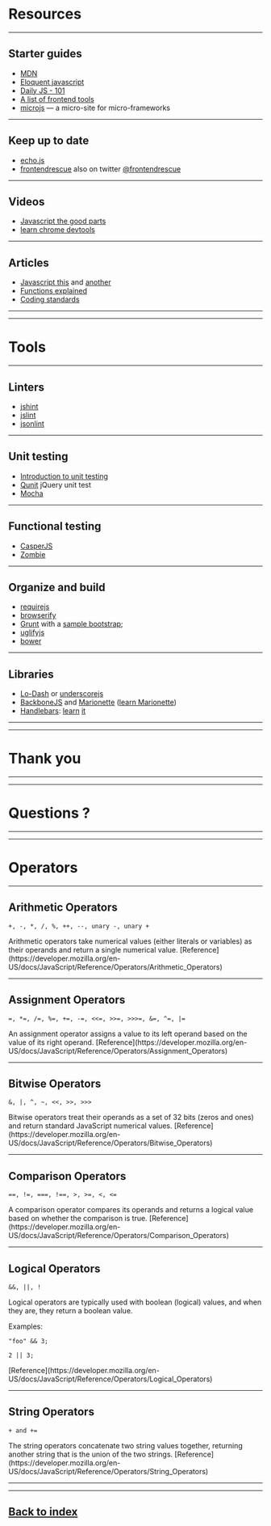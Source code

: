 
# Resources

---

## Starter guides

* [MDN](https://developer.mozilla.org)
* [Eloquent javascript](http://eloquentjavascript.net/)
* [Daily JS - 101](http://dailyjs.com/js101.html)
* [A list of frontend tools](https://github.com/dypsilon/frontend-dev-bookmarks)
* [microjs](http://microjs.com/#) — a micro-site for micro-frameworks

---

## Keep up to date

* [echo.js](http://www.echojs.com/)
* [frontendrescue](http://uptodate.frontendrescue.org) also on twitter [@frontendrescue](https://twitter.com/frontendrescue)

---

## Videos

* [Javascript the good parts](http://www.youtube.com/watch?v=hQVTIJBZook)
* [learn chrome devtools](http://www.codeschool.com/courses/discover-devtools)

---

## Articles

* [Javascript this](http://doctrina.org/Javascript-Function-Invocation-Patterns.html) and
[another](http://tech.pro/tutorial/1192/avoiding-the-this-problem-in-javascript)
* [Functions explained](http://markdaggett.com/blog/2013/02/15/functions-explained/)
* [Coding standards](http://markdaggett.com/blog/2013/02/15/pragmatic-javascript-style/)

---
---

# Tools

---


## Linters

* [jshint](http://www.jshint.com/)
* [jslint](http://www.jslint.com/)
* [jsonlint](http://jsonlint.com/)

---

## Unit testing

* [Introduction to unit testing](http://coding.smashingmagazine.com/2012/06/27/introduction-to-javascript-unit-testing/)
* [Qunit](http://qunitjs.com/) jQuery unit test
* [Mocha](http://visionmedia.github.io/mocha/)

---

## Functional testing

* [CasperJS](http://casperjs.org)
* [Zombie](http://zombie.labnotes.org/)

---

## Organize and build

* [requirejs](http://requirejs.org/)
* [browserify](http://browserify.org/)
* [Grunt](http://gruntjs.com/) with a [sample
bootstrap](https://gist.github.com/themouette/5209261);
* [uglifyjs](http://lisperator.net/uglifyjs/)
* [bower](http://twitter.github.io/bower/)

---

## Libraries

* [Lo-Dash](http://lodash.com/) or [underscorejs](http://underscorejs.org/)
* [BackboneJS](http://backbonejs.org/) and
[Marionette](http://marionettejs.com/) ([learn
Marionette](http://coding.smashingmagazine.com/2013/02/11/introduction-backbone-marionette/))
* [Handlebars](http://handlebarsjs.com/):
[learn](http://blog.teamtreehouse.com/getting-started-with-handlebars-js)
[it](http://blog.teamtreehouse.com/handlebars-js-part-2-partials-and-helpers)

---
---

Thank you
=========

---
---

Questions ?
===========

---
---

Operators
=========

---

## Arithmetic Operators

```
+, -, *, /, %, ++, --, unary -, unary +
```

<!-- .element: class="alert info" --> Arithmetic operators take numerical values (either literals or variables) as their operands and return a single numerical value.

<!-- .element: class="icontext doc" --> [Reference](https://developer.mozilla.org/en-US/docs/JavaScript/Reference/Operators/Arithmetic_Operators)

---

## Assignment Operators

```
=, *=, /=, %=, +=, -=, <<=, >>=, >>>=, &=, ^=, |=
```

<!-- .element: class="alert info" --> An assignment operator assigns a value to its left operand based on the value of its right operand.

<!-- .element: class="icontext doc" --> [Reference](https://developer.mozilla.org/en-US/docs/JavaScript/Reference/Operators/Assignment_Operators)

---

## Bitwise Operators

```
&, |, ^, ~, <<, >>, >>>
```

<!-- .element: class="alert info" --> Bitwise operators treat their operands as a set of 32 bits (zeros and ones) and return standard JavaScript numerical values.

<!-- .element: class="icontext doc" --> [Reference](https://developer.mozilla.org/en-US/docs/JavaScript/Reference/Operators/Bitwise_Operators)

---

## Comparison Operators

```
==, !=, ===, !==, >, >=, <, <=
```

<!-- .element: class="alert info" --> A comparison operator compares its operands and returns a logical value based on whether the comparison is true.

<!-- .element: class="icontext doc" --> [Reference](https://developer.mozilla.org/en-US/docs/JavaScript/Reference/Operators/Comparison_Operators)

---

## Logical Operators

```
&&, ||, !
```

<!-- .element: class="alert info" --> Logical operators are typically used with boolean (logical) values, and when they are, they return a boolean value.

Examples:

<pre><code class="javascript runnable" data-runnable-output="jsonalert">"foo" && 3;</code></pre>
<pre><code class="javascript runnable" data-runnable-output="jsonalert">2 || 3;</code></pre>

<!-- .element: class="icontext doc" --> [Reference](https://developer.mozilla.org/en-US/docs/JavaScript/Reference/Operators/Logical_Operators)


---

## String Operators

```
+ and +=
```

<!-- .element: class="alert info" --> The string operators concatenate two string values together, returning another string that is the union of the two strings.

<!-- .element: class="icontext doc" --> [Reference](https://developer.mozilla.org/en-US/docs/JavaScript/Reference/Operators/String_Operators)

---
---

## [Back to index](#)
